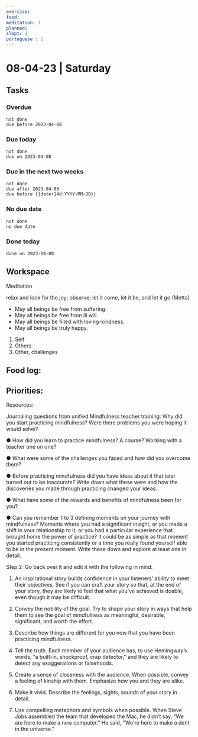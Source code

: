 ```yaml
---
exercise: 
food:
meditation: 1
planned:
slept: 1
portuguese : 1
---
```


# 08-04-23 | Saturday

## Tasks
### Overdue
```tasks
not done
due before 2023-04-08
```

### Due today
```tasks
not done
due on 2023-04-08
```

### Due in the next two weeks
```tasks
not done
due after 2023-04-08
due before {{date+14d:YYYY-MM-DD}}
```

### No due date
```tasks
not done
no due date
```

### Done today
```tasks
done on 2023-04-08
```

## Workspace

Meditation 

relax and look for the joy; observe; let it come, let it be, and let it go
(Metta)
-   May all beings be free from suffering.
-   May all beings be free from ill will.
-   May all beings be filled with loving-kindness.
-   May all beings be truly happy.

1. Self
2. Others
3. Other, challenges

Food log:
- 

Priorities:
- 

Resources:

Journaling questions from unified Mindfulness teacher training:
Why did you start practicing mindfulness? Were there problems you were hoping it would solve?  
  
● How did you learn to practice mindfulness? A course? Working with a teacher one on one?  
  
● What were some of the challenges you faced and how did you overcome them?  
  
● Before practicing mindfulness did you have ideas about it that later turned out to be inaccurate? Write down what these were and how the discoveries you made through practicing changed your ideas.  
  
● What have some of the rewards and benefits of mindfulness been for you?  
  
● Can you remember 1 to 3 defining moments on your journey with mindfulness? Moments where you had a significant insight, or you made a shift in your relationship to it, or you had a particular experience that brought home the power of practice? It could be as simple as that moment you started practicing consistently or a time you really found yourself able to be in the present moment. Write these down and explore at least one in detail.  
  
Step 2: Go back over it and edit it with the following in mind:  
  
1. An inspirational story builds confidence in your listeners’ ability to meet their objectives. See if you can craft your story so that, at the end of your story, they are likely to feel that what you’ve achieved is doable, even though it may be difficult.  
  
2. Convey the nobility of the goal. Try to shape your story in ways that help them to see the goal of mindfulness as meaningful, desirable, significant, and worth the effort.  
  
3. Describe how things are different for you now that you have been practicing mindfulness.  
  
4. Tell the truth. Each member of your audience has, to use Hemingway’s words, “a built-in, shockproof, crap detector,” and they are likely to detect any exaggerations or falsehoods.  
  
5. Create a sense of closeness with the audience. When possible, convey a feeling of kinship with them. Emphasize how you and they are alike.  
  
6. Make it vivid. Describe the feelings, sights, sounds of your story in detail.  
  
7. Use compelling metaphors and symbols when possible. When Steve Jobs assembled the team that developed the Mac, he didn’t say, “We are here to make a new computer.” He said, "We're here to make a dent in the universe."